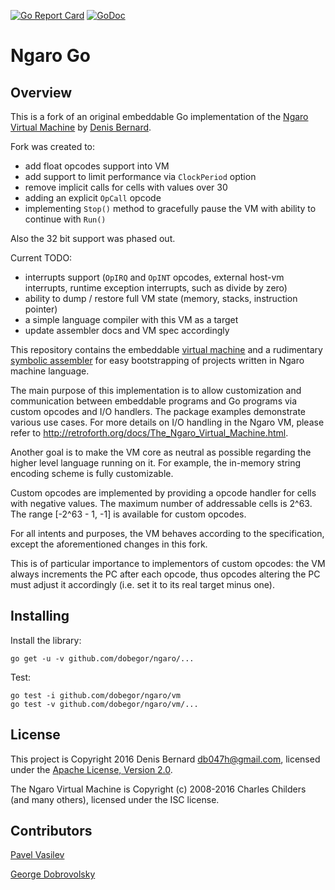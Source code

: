 [![Go Report Card](https://goreportcard.com/badge/github.com/dobegor/ngaro)](https://goreportcard.com/report/github.com/dobegor/ngaro)
[![GoDoc](https://godoc.org/github.com/dobegor/ngaro/vm?status.svg)](https://godoc.org/github.com/dobegor/ngaro/vm)

# Ngaro Go

## <a name="pkg-overview">Overview</a>
This is a fork of an original embeddable Go implementation of the [Ngaro Virtual Machine](http://retroforth.org/docs/The_Ngaro_Virtual_Machine.html) by [Denis Bernard](https://github.com/db47h/ngaro).

Fork was created to: 
- add float opcodes support into VM 
- add support to limit performance via `ClockPeriod` option
- remove implicit calls for cells with values over 30 
- adding an explicit `OpCall` opcode
- implementing `Stop()` method to gracefully pause the VM with ability to continue with `Run()`

Also the 32 bit support was phased out.

Current TODO:
- interrupts support (`OpIRQ` and `OpINT` opcodes, external host-vm interrupts, runtime exception interrupts, such as divide by zero)
- ability to dump / restore full VM state (memory, stacks, instruction pointer)
- a simple language compiler with this VM as a target
- update assembler docs and VM spec accordingly

This repository contains the embeddable [virtual
machine](https://godoc.org/github.com/dobegor/ngaro/vm) and a rudimentary
[symbolic assembler](https://godoc.org/github.com/dobegor/ngaro/asm)
for easy bootstrapping of projects written in Ngaro machine language.

The main purpose of this implementation is to allow customization and
communication between embeddable programs and Go programs via custom opcodes and
I/O handlers. The package examples demonstrate various use cases. 
For more details on I/O handling in the Ngaro VM, please refer to http://retroforth.org/docs/The_Ngaro_Virtual_Machine.html.

Another goal is to make the VM core as neutral as possible regarding the higher
level language running on it. For example, the in-memory string encoding scheme
is fully customizable.

Custom opcodes are implemented by providing a opcode handler for cells with negative values.
The maximum number of addressable cells is 2^63. The range [-2^63 - 1, -1] is available
for custom opcodes.

For all intents and purposes, the VM behaves according to the specification, except the 
aforementioned changes in this fork.

This is of particular importance to implementors of custom opcodes: the VM
always increments the PC after each opcode, thus opcodes altering the PC must
adjust it accordingly (i.e. set it to its real target minus one).

## Installing

Install the library:

	go get -u -v github.com/dobegor/ngaro/...

Test:

	go test -i github.com/dobegor/ngaro/vm
	go test -v github.com/dobegor/ngaro/vm/...

## License

This project is Copyright 2016 Denis Bernard <db047h@gmail.com>, licensed under
the [Apache License, Version 2.0](http://www.apache.org/licenses/LICENSE-2.0).

The Ngaro Virtual Machine is Copyright (c) 2008-2016 Charles
Childers (and many others), licensed under the ISC license.

## Contributors
[Pavel Vasilev](github.com/exploser)

[George Dobrovolsky](https://github.com/dobegor/)